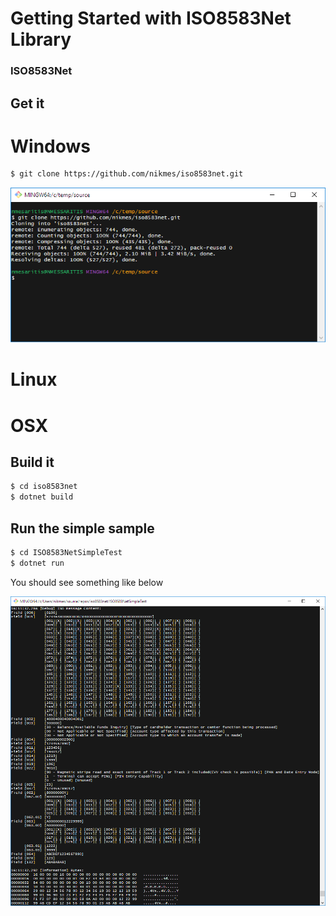 # Getting Started with ISO8583Net Library

### ISO8583Net
## Get it
# Windows
``` bash
$ git clone https://github.com/nikmes/iso8583net.git 
```
![image](../images/gitclone.png)

# Linux


# OSX


## Build it 
``` bash
$ cd iso8583net
$ dotnet build
```

## Run the simple sample
``` bash
$ cd ISO8583NetSimpleTest
$ dotnet run
```
You should see something like below

![image](../images/output.png)

